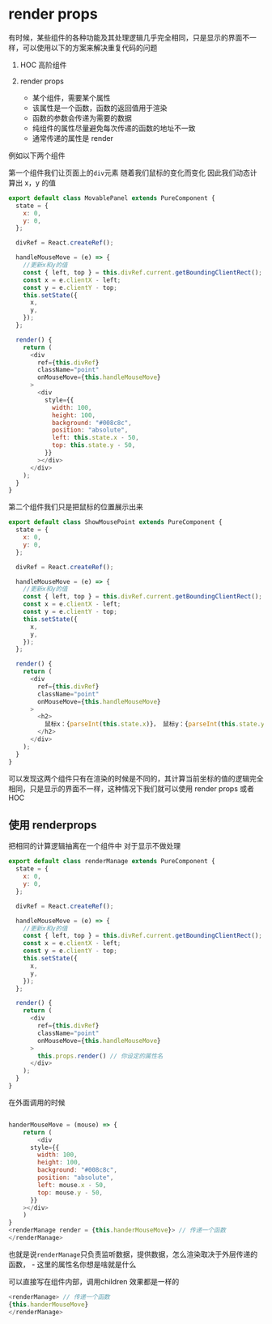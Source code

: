 # render props

有时候，某些组件的各种功能及其处理逻辑几乎完全相同，只是显示的界面不一样，可以使用以下的方案来解决重复代码的问题

1. HOC 高阶组件

2. render props
   - 某个组件，需要某个属性
   - 该属性是一个函数，函数的返回值用于渲染
   - 函数的参数会传递为需要的数据
   - 纯组件的属性尽量避免每次传递的函数的地址不一致
   - 通常传递的属性是 render

例如以下两个组件

第一个组件我们让页面上的`div`元素 随着我们鼠标的变化而变化
因此我们动态计算出 x，y 的值

```js
export default class MovablePanel extends PureComponent {
  state = {
    x: 0,
    y: 0,
  };

  divRef = React.createRef();

  handleMouseMove = (e) => {
    //更新x和y的值
    const { left, top } = this.divRef.current.getBoundingClientRect();
    const x = e.clientX - left;
    const y = e.clientY - top;
    this.setState({
      x,
      y,
    });
  };

  render() {
    return (
      <div
        ref={this.divRef}
        className="point"
        onMouseMove={this.handleMouseMove}
      >
        <div
          style={{
            width: 100,
            height: 100,
            background: "#008c8c",
            position: "absolute",
            left: this.state.x - 50,
            top: this.state.y - 50,
          }}
        ></div>
      </div>
    );
  }
}
```

第二个组件我们只是把鼠标的位置展示出来

```js
export default class ShowMousePoint extends PureComponent {
  state = {
    x: 0,
    y: 0,
  };

  divRef = React.createRef();

  handleMouseMove = (e) => {
    //更新x和y的值
    const { left, top } = this.divRef.current.getBoundingClientRect();
    const x = e.clientX - left;
    const y = e.clientY - top;
    this.setState({
      x,
      y,
    });
  };

  render() {
    return (
      <div
        ref={this.divRef}
        className="point"
        onMouseMove={this.handleMouseMove}
      >
        <h2>
          鼠标x：{parseInt(this.state.x)}， 鼠标y：{parseInt(this.state.y)}
        </h2>
      </div>
    );
  }
}
```

可以发现这两个组件只有在渲染的时候是不同的，其计算当前坐标的值的逻辑完全相同，只是显示的界面不一样，这种情况下我们就可以使用 render props 或者 HOC

## 使用 renderprops

把相同的计算逻辑抽离在一个组件中
对于显示不做处理

```js
export default class renderManage extends PureComponent {
  state = {
    x: 0,
    y: 0,
  };

  divRef = React.createRef();

  handleMouseMove = (e) => {
    //更新x和y的值
    const { left, top } = this.divRef.current.getBoundingClientRect();
    const x = e.clientX - left;
    const y = e.clientY - top;
    this.setState({
      x,
      y,
    });
  };

  render() {
    return (
      <div
        ref={this.divRef}
        className="point"
        onMouseMove={this.handleMouseMove}
      >
        this.props.render() // 你设定的属性名
      </div>
    );
  }
}
```

在外面调用的时候

```js

handerMouseMove = (mouse) => {
    return (
        <div
      style={{
        width: 100,
        height: 100,
        background: "#008c8c",
        position: "absolute",
        left: mouse.x - 50,
        top: mouse.y - 50,
      }}
    ></div>
    )
}
<renderManage render = {this.handerMouseMove}> // 传递一个函数
</renderManage>
```

也就是说```renderManage```只负责监听数据，提供数据，怎么渲染取决于外层传递的函数，
    - 这里的属性名你想是啥就是什么

可以直接写在组件内部，调用children 效果都是一样的
```js
<renderManage> // 传递一个函数
{this.handerMouseMove}
</renderManage>
```